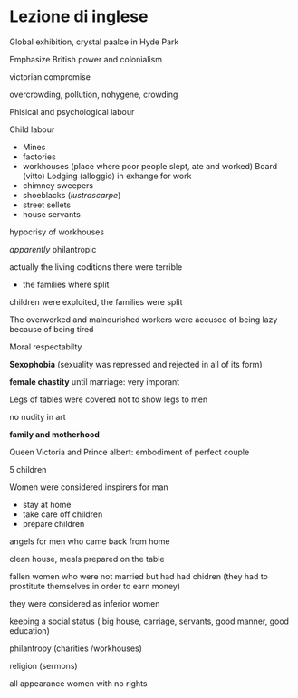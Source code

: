 # Lezione di inglese

Global exhibition, crystal paalce in Hyde Park

Emphasize British power and colonialism


victorian compromise

overcrowding, pollution, nohygene, crowding

Phisical and psychological labour

Child labour

* Mines
* factories
* workhouses (place where poor people slept, ate and worked)
Board (vitto)
Lodging (alloggio)
in exhange for work
* chimney sweepers
* shoeblacks (_lustrascarpe_)
* street sellets
* house servants

hypocrisy of workhouses

_apparently_ philantropic

actually the living coditions there were terrible

* the families where split

children were exploited, the families were split


The overworked and malnourished workers were accused of being lazy because of being tired


Moral respectabilty

**Sexophobia** (sexuality was repressed and rejected in all of its form)

**female chastity** until marriage: very imporant

Legs of tables were covered not to show legs to men

no nudity in art

**family and motherhood**


Queen Victoria and Prince albert: embodiment of perfect couple

5 children

Women were considered inspirers for man
* stay at home
* take care off children
* prepare children

angels for men who came back from home

clean house, meals prepared on the table


fallen women who were not married but had had chidren (they had to prostitute themselves in order to earn money)

they were considered as inferior women

keeping a social status ( big house, carriage, servants, good manner, good education)

philantropy (charities /workhouses)

religion (sermons)

all appearance
women with no rights


<!--stackedit_data:
eyJoaXN0b3J5IjpbLTEyNzM2NDUyMTQsLTE1OTMyNzQwOTksMT
U2Njk3NTQ3Nl19
-->
